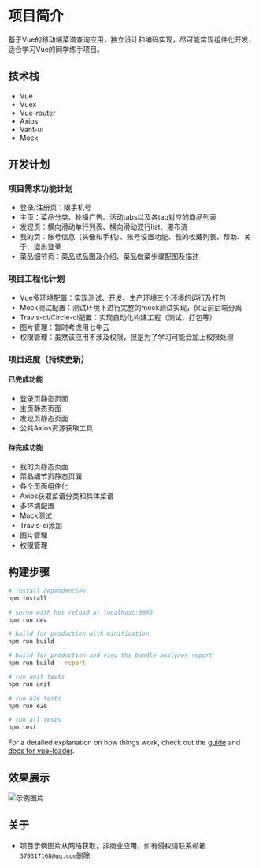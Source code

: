 # 项目简介

基于Vue的移动端菜谱查询应用，独立设计和编码实现，尽可能实现组件化开发，适合学习Vue的同学练手项目。

## 技术栈

* Vue
* Vuex
* Vue-router
* Axios
* Vant-ui
* Mock

## 开发计划

### 项目需求功能计划

* 登录/注册页：限手机号
* 主页：菜品分类、轮播广告、活动tabs以及各tab对应的商品列表
* 发现页：横向滑动单行列表、横向滑动双行list、瀑布流
* 我的页：账号信息（头像和手机）、账号设置功能、我的收藏列表、帮助、关于、退出登录
* 菜品细节页：菜品成品图及介绍、菜品做菜步骤配图及描述

### 项目工程化计划

* Vue多环境配置：实现测试、开发、生产环境三个环境的运行及打包
* Mock测试配置：测试环境下进行完整的mock测试实现，保证前后端分离
* Travis-ci/Circle-ci配置：实现自动化构建工程（测试、打包等）
* 图片管理：暂时考虑用七牛云
* 权限管理：虽然该应用不涉及权限，但是为了学习可能会加上权限处理

### 项目进度（持续更新）

#### 已完成功能
* 登录页静态页面
* 主页静态页面
* 发现页静态页面
* 公共Axios资源获取工具

#### 待完成功能
* 我的页静态页面
* 菜品细节页静态页面
* 各个页面组件化
* Axios获取菜谱分类和具体菜谱
* 多环境配置
* Mock测试
* Travis-ci添加
* 图片管理
* 权限管理

## 构建步骤

``` bash
# install dependencies
npm install

# serve with hot reload at localhost:8080
npm run dev

# build for production with minification
npm run build

# build for production and view the bundle analyzer report
npm run build --report

# run unit tests
npm run unit

# run e2e tests
npm run e2e

# run all tests
npm test
```
For a detailed explanation on how things work, check out the [guide](http://vuejs-templates.github.io/webpack/) and [docs for vue-loader](http://vuejs.github.io/vue-loader).

## 效果展示

![示例图片](./menu.gif)

## 关于

* 项目示例图片从网络获取，非商业应用，如有侵权请联系邮箱`370317168@qq.com`删除
